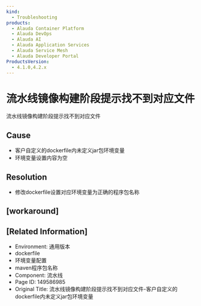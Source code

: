 ```yaml
---
kind:
  - Troubleshooting
products:
  - Alauda Container Platform
  - Alauda DevOps
  - Alauda AI
  - Alauda Application Services
  - Alauda Service Mesh
  - Alauda Developer Portal
ProductsVersion:
  - 4.1.0,4.2.x
---
```

<!-- A type of document that involves encountering a fault, diagnosing it, performing root cause analysis, and providing solutions. -->

# 流水线镜像构建阶段提示找不到对应文件

流水线镜像构建阶段提示找不到对应文件

## Cause
- 客户自定义的dockerfile内未定义jar包环境变量
- 环境变量设置内容为空

## Resolution
- 修改dockerfile设置对应环境变量为正确的程序包名称

## [workaround]

## [Related Information]
- Environment: 通用版本
- dockerfile
- 环境变量配置
- maven程序包名称
- Component: 流水线
- Page ID: 149586985
- Original Title: 流水线镜像构建阶段提示找不到对应文件-客户自定义的dockerfile内未定义jar包环境变量
